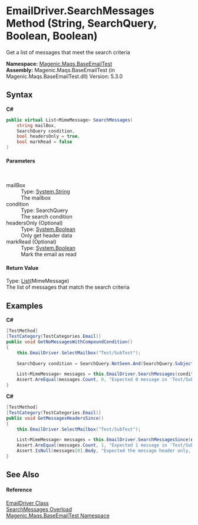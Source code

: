 # EmailDriver.SearchMessages Method (String, SearchQuery, Boolean, Boolean)
 

Get a list of messages that meet the search criteria

**Namespace:**&nbsp;<a href="MAQS_5/Email_AUTOGENERATED/Magenic-Maqs-BaseEmailTest_Namespace">Magenic.Maqs.BaseEmailTest</a><br />**Assembly:**&nbsp;Magenic.Maqs.BaseEmailTest (in Magenic.Maqs.BaseEmailTest.dll) Version: 5.3.0

## Syntax

**C#**<br />
``` C#
public virtual List<MimeMessage> SearchMessages(
	string mailBox,
	SearchQuery condition,
	bool headersOnly = true,
	bool markRead = false
)
```


#### Parameters
&nbsp;<dl><dt>mailBox</dt><dd>Type: <a href="http://msdn2.microsoft.com/en-us/library/s1wwdcbf" target="_blank">System.String</a><br />The mailbox</dd><dt>condition</dt><dd>Type: SearchQuery<br />The search condition</dd><dt>headersOnly (Optional)</dt><dd>Type: <a href="http://msdn2.microsoft.com/en-us/library/a28wyd50" target="_blank">System.Boolean</a><br />Only get header data</dd><dt>markRead (Optional)</dt><dd>Type: <a href="http://msdn2.microsoft.com/en-us/library/a28wyd50" target="_blank">System.Boolean</a><br />Mark the email as read</dd></dl>

#### Return Value
Type: <a href="http://msdn2.microsoft.com/en-us/library/6sh2ey19" target="_blank">List</a>(MimeMessage)<br />The list of messages that match the search criteria

## Examples

**C#**<br />
``` C#
[TestMethod]
[TestCategory(TestCategories.Email)]
public void GetNoMessagesWithCompoundCondition()
{
    this.EmailDriver.SelectMailbox("Test/SubTest");

    SearchQuery condition = SearchQuery.NotSeen.And(SearchQuery.SubjectContains("RTF"));

    List<MimeMessage> messages = this.EmailDriver.SearchMessages(condition);
    Assert.AreEqual(messages.Count, 0, "Expected 0 message in 'Test/SubTest' between the given dates but found " + messages.Count);
}
```

**C#**<br />
``` C#
[TestMethod]
[TestCategory(TestCategories.Email)]
public void GetMessagesHeadersSince()
{
    this.EmailDriver.SelectMailbox("Test/SubTest");

    List<MimeMessage> messages = this.EmailDriver.SearchMessagesSince(new DateTime(2016, 3, 11));
    Assert.AreEqual(messages.Count, 1, "Expected 1 message in 'Test/SubTest' after the given date but found " + messages.Count);
    Assert.IsNull(messages[0].Body, "Expected the message header only, not the entire message");
}
```


## See Also


#### Reference
<a href="MAQS_5/Email_AUTOGENERATED/EmailDriver_Class">EmailDriver Class</a><br /><a href="MAQS_5/Email_AUTOGENERATED/EmailDriver-SearchMessages_Method">SearchMessages Overload</a><br /><a href="MAQS_5/Email_AUTOGENERATED/Magenic-Maqs-BaseEmailTest_Namespace">Magenic.Maqs.BaseEmailTest Namespace</a><br />
